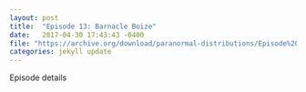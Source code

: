```yaml
---
layout: post
title:  "Episode 13: Barnacle Boize"
date:   2017-04-30 17:43:43 -0400
file: "https://archive.org/download/paranormal-distributions/Episode%2013%20-%20Barnacle%20Boize.mp3"
categories: jekyll update
---
```

Episode details